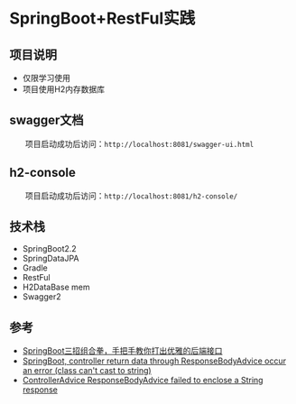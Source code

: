 # SpringBoot+RestFul实践
## 项目说明
- 仅限学习使用
- 项目使用H2内存数据库
## swagger文档
&emsp;&emsp;项目启动成功后访问：`http://localhost:8081/swagger-ui.html`
## h2-console
&emsp;&emsp;项目启动成功后访问：`http://localhost:8081/h2-console/`
## 技术栈
- SpringBoot2.2
- SpringDataJPA
- Gradle
- RestFul
- H2DataBase mem
- Swagger2
## 参考
- [SpringBoot三招组合拳，手把手教你打出优雅的后端接口](https://mp.weixin.qq.com/s/kwf-NCTdS5pRBuBa4hKM0A)
- [SpringBoot, controller return data through ResponseBodyAdvice occur an error (class can't cast to string)
](https://stackoverflow.com/questions/51828879/springboot-controller-return-data-through-responsebody)
- [ControllerAdvice ResponseBodyAdvice failed to enclose a String response](https://stackoverflow.com/questions/44121648/controlleradvice-responsebodyadvice-failed-to-enclose-a-string-response)